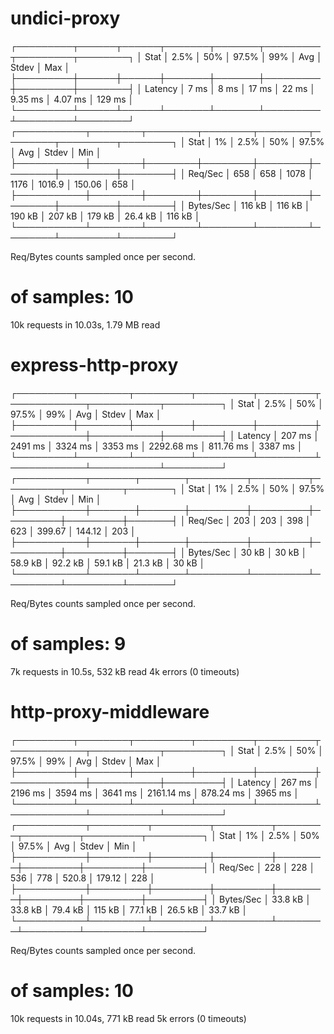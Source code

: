 # undici-proxy

┌─────────┬──────┬──────┬───────┬───────┬─────────┬─────────┬────────┐
│ Stat    │ 2.5% │ 50%  │ 97.5% │ 99%   │ Avg     │ Stdev   │ Max    │
├─────────┼──────┼──────┼───────┼───────┼─────────┼─────────┼────────┤
│ Latency │ 7 ms │ 8 ms │ 17 ms │ 22 ms │ 9.35 ms │ 4.07 ms │ 129 ms │
└─────────┴──────┴──────┴───────┴───────┴─────────┴─────────┴────────┘
┌───────────┬────────┬────────┬────────┬────────┬────────┬─────────┬────────┐
│ Stat      │ 1%     │ 2.5%   │ 50%    │ 97.5%  │ Avg    │ Stdev   │ Min    │
├───────────┼────────┼────────┼────────┼────────┼────────┼─────────┼────────┤
│ Req/Sec   │ 658    │ 658    │ 1078   │ 1176   │ 1016.9 │ 150.06  │ 658    │
├───────────┼────────┼────────┼────────┼────────┼────────┼─────────┼────────┤
│ Bytes/Sec │ 116 kB │ 116 kB │ 190 kB │ 207 kB │ 179 kB │ 26.4 kB │ 116 kB │
└───────────┴────────┴────────┴────────┴────────┴────────┴─────────┴────────┘

Req/Bytes counts sampled once per second.
# of samples: 10

10k requests in 10.03s, 1.79 MB read

# express-http-proxy

┌─────────┬────────┬─────────┬─────────┬─────────┬────────────┬───────────┬─────────┐
│ Stat    │ 2.5%   │ 50%     │ 97.5%   │ 99%     │ Avg        │ Stdev     │ Max     │
├─────────┼────────┼─────────┼─────────┼─────────┼────────────┼───────────┼─────────┤
│ Latency │ 207 ms │ 2491 ms │ 3324 ms │ 3353 ms │ 2292.68 ms │ 811.76 ms │ 3387 ms │
└─────────┴────────┴─────────┴─────────┴─────────┴────────────┴───────────┴─────────┘
┌───────────┬───────┬───────┬─────────┬─────────┬─────────┬─────────┬───────┐
│ Stat      │ 1%    │ 2.5%  │ 50%     │ 97.5%   │ Avg     │ Stdev   │ Min   │
├───────────┼───────┼───────┼─────────┼─────────┼─────────┼─────────┼───────┤
│ Req/Sec   │ 203   │ 203   │ 398     │ 623     │ 399.67  │ 144.12  │ 203   │
├───────────┼───────┼───────┼─────────┼─────────┼─────────┼─────────┼───────┤
│ Bytes/Sec │ 30 kB │ 30 kB │ 58.9 kB │ 92.2 kB │ 59.1 kB │ 21.3 kB │ 30 kB │
└───────────┴───────┴───────┴─────────┴─────────┴─────────┴─────────┴───────┘

Req/Bytes counts sampled once per second.
# of samples: 9

7k requests in 10.5s, 532 kB read
4k errors (0 timeouts)

# http-proxy-middleware

┌─────────┬────────┬─────────┬─────────┬─────────┬────────────┬───────────┬─────────┐
│ Stat    │ 2.5%   │ 50%     │ 97.5%   │ 99%     │ Avg        │ Stdev     │ Max     │
├─────────┼────────┼─────────┼─────────┼─────────┼────────────┼───────────┼─────────┤
│ Latency │ 267 ms │ 2196 ms │ 3594 ms │ 3641 ms │ 2161.14 ms │ 878.24 ms │ 3965 ms │
└─────────┴────────┴─────────┴─────────┴─────────┴────────────┴───────────┴─────────┘
┌───────────┬─────────┬─────────┬─────────┬────────┬─────────┬─────────┬─────────┐
│ Stat      │ 1%      │ 2.5%    │ 50%     │ 97.5%  │ Avg     │ Stdev   │ Min     │
├───────────┼─────────┼─────────┼─────────┼────────┼─────────┼─────────┼─────────┤
│ Req/Sec   │ 228     │ 228     │ 536     │ 778    │ 520.8   │ 179.12  │ 228     │
├───────────┼─────────┼─────────┼─────────┼────────┼─────────┼─────────┼─────────┤
│ Bytes/Sec │ 33.8 kB │ 33.8 kB │ 79.4 kB │ 115 kB │ 77.1 kB │ 26.5 kB │ 33.7 kB │
└───────────┴─────────┴─────────┴─────────┴────────┴─────────┴─────────┴─────────┘

Req/Bytes counts sampled once per second.
# of samples: 10

10k requests in 10.04s, 771 kB read
5k errors (0 timeouts)
